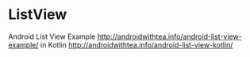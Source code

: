# ListView
Android List View Example http://androidwithtea.info/android-list-view-example/
in Kotlin http://androidwithtea.info/android-list-view-kotlin/
